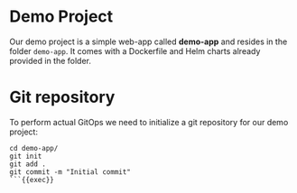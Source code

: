 # Demo Project

Our demo project is a simple web-app called **demo-app** and resides in the folder `demo-app`.
It comes with a Dockerfile and Helm charts already provided in the folder.

# Git repository

To perform actual GitOps we need to initialize a git repository for our demo project:

```
cd demo-app/
git init
git add .
git commit -m "Initial commit"
```{{exec}}
